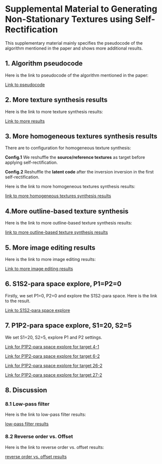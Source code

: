 # Supplemental Material to Generating Non-Stationary Textures using Self-Rectification

This supplementary material mainly specifies the pseudocode of the algorithm mentioned in the paper and shows more additional results. 

## 1. Algorithm pseudocode

Here is the link to pseudocode of the algorithm mentioned in the paper:  

[Link to pseudocode](supp-pseudocode.pdf) 

## 2. More texture synthesis results

Here is the link to more texture synthesis results:  

[Link to more results](supp-more-result\image_table.html) 

## 3. More homogeneous textures  synthesis results

There are to configuration for homogeneous texture synthesis:

**Config.1** We reshuffle the **source/reference textures** as target before applying self-rectification.

**Config.2** Reshuffle the **latent code** after the inversion inversion in the first self-rectification.

Here is the link to more homogeneous textures  synthesis results:  

[link to more homogeneous textures  synthesis results](supp-homogeneous\image_table.html) 

## 4.More outline-based texture synthesis

Here is the link to more outline-based texture synthesis results:  

 [link to more outline-based texture synthesis results](supp-outline-based\image_table.html) 

## 5. More image editing results

Here is the link to more image editing results:  

 [Link to more image editing results](supp-more-image-editing\image_table.html) 

## 6. S1S2-para space explore, P1=P2=0

Firstly, we set P1=0, P2=0 and explore the S1S2-para space. Here is the link to the result.

 [Link to S1S2-para space explore](supp-S1-S2\image_table.html) 

## 7. P1P2-para space explore, S1=20, S2=5

We set S1=20, S2=5, explore P1 and P2 settings.

 [Link for P1P2-para space explore for target 4-1](supp-P1-P2\4-1-P1-P2\image_table.html) 

 [Link for P1P2-para space explore for target 6-2](supp-P1-P2\6-2-P1-P2\image_table.html) 

 [Link for P1P2-para space explore for target 26-2](supp-P1-P2\26-2-P1-P2\image_table.html) 

 [Link for P1P2-para space explore for target 27-2](supp-P1-P2\27-2-P1-P2\image_table.html) 

## 8. Discussion

### 8.1 Low-pass filter

Here is the link to low-pass filter results: 

 [low-pass filter results](supp-low-pass-filter\image_table.html) 

### 8.2 Reverse order vs. Offset

Here is the link to reverse order vs. offset results: 

[reverse order vs. offset results](supp-inverse-order-vs-offset\image_table.html) 
